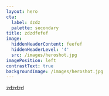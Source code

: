 ```yaml
---
layout: hero
cta:
  label: dzdz
  palette: secondary
title: zdzdfefef
image:
  hiddenHeaderContent: feefef
  hiddenHeaderLevel: '4'
  src: /images/heroshot.jpg
imagePosition: left
contrastText: true
backgroundImage: /images/heroshot.jpg
---
```

zdzdzd

